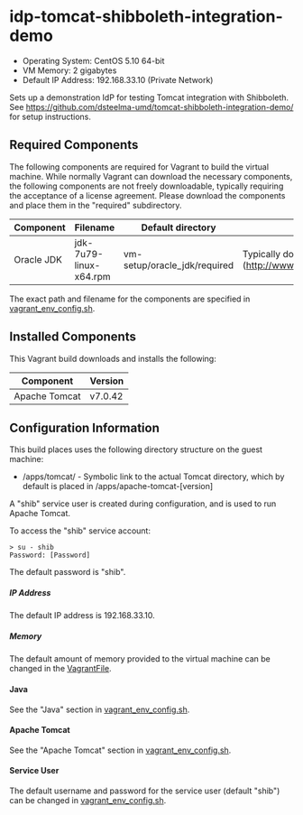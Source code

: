 # idp-tomcat-shibboleth-integration-demo

- Operating System: CentOS 5.10 64-bit
- VM Memory: 2 gigabytes
- Default IP Address: 192.168.33.10 (Private Network)

Sets up a demonstration IdP for testing Tomcat integration with Shibboleth.
See https://github.com/dsteelma-umd/tomcat-shibboleth-integration-demo/ for setup instructions.

## Required Components

The following components are required for Vagrant to build the virtual machine.
While normally Vagrant can download the necessary components, the following
components are not freely downloadable, typically requiring the acceptance of
a license agreement. Please download the components and place them in the
"required" subdirectory.

|Component|Filename|Default directory|Notes|
|---------|--------|-----------------|-----|
|Oracle JDK|jdk-7u79-linux-x64.rpm|vm-setup/oracle_jdk/required|Typically downloaded from Oracle (http://www.oracle.com/technetwork/java/javase/downloads/index.html)|

The exact path and filename for the components are specified in
[vagrant_env_config.sh](vagrant_env_config.sh).

## Installed Components
This Vagrant build downloads and installs the following:

|Component|Version|
|---------|-------|
|Apache Tomcat|v7.0.42|

## Configuration Information
This build places uses the following directory structure on the guest machine:

- /apps/tomcat/ - Symbolic link to the actual Tomcat directory, which by default
is placed in /apps/apache-tomcat-[version] 

A "shib" service user is created during configuration, and is used to run
Apache Tomcat.

To access the "shib" service account:

```
> su - shib
Password: [Password]
```
The default password is "shib".

##### IP Address
The default IP address is 192.168.33.10.

##### Memory
The default amount of memory provided to the virtual machine can be changed in
the [VagrantFile](VagrantFile).

#### Java
See the "Java" section in [vagrant_env_config.sh](vagrant_env_config.sh).

#### Apache Tomcat
See the "Apache Tomcat" section in
[vagrant_env_config.sh](vagrant_env_config.sh).

#### Service User
The default username and password for the service user (default "shib") can be
changed in [vagrant_env_config.sh](vagrant_env_config.sh).
